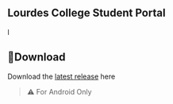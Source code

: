 ## Lourdes College Student Portal
l
## 💾**Download**
Download the [latest release](https://github.com/moonlighthowling616/ionic-capstone/releases) here

> ⚠️ For Android Only
